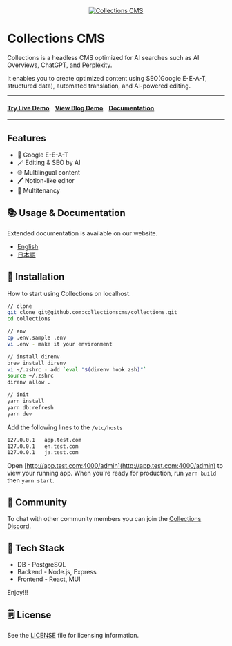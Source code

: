 <p align="center">
  <a href="https://collections.dev/">
    <img src="https://cdn.collections.dev/logo/github-banner.png" alt="Collections CMS" />
  </a>
</p>

# Collections CMS

Collections is a headless CMS optimized for AI searches such as AI Overviews, ChatGPT, and Perplexity.

It enables you to create optimized content using SEO(Google E-E-A-T, structured data), automated translation, and AI-powered editing.

<hr/>
<h4>
<a target="_blank" href="https://app.collectionsdemo.live/admin/" rel="dofollow"><strong>Try Live Demo</strong></a>&nbsp;&nbsp;&nbsp;&nbsp;<a target="_blank" href="https://collections-nextjs-blog.vercel.app/" rel="dofollow"><strong>View Blog Demo</strong></a>&nbsp;&nbsp;&nbsp;&nbsp;<a target="_blank" href="https://collections.dev/docs/home/" rel="dofollow"><strong>Documentation</strong></a>
</h4>
<hr/>

## Features

- 🔎 Google E-E-A-T
- 🪄 Editing & SEO by AI
- 🌐 Multilingual content
- 🖊 Notion-like editor
- 🏢 Multitenancy

## 📚 Usage & Documentation

Extended documentation is available on our website.

- [English](https://collections.dev)
- [日本語](https://collections.dev/ja)

## 🚀 Installation

How to start using Collections on localhost.

```sh
// clone
git clone git@github.com:collectionscms/collections.git
cd collections

// env
cp .env.sample .env
vi .env - make it your environment

// install direnv
brew install direnv
vi ~/.zshrc - add `eval "$(direnv hook zsh)"`
source ~/.zshrc
direnv allow .

// init
yarn install
yarn db:refresh
yarn dev
```

Add the following lines to the `/etc/hosts`

```sh
127.0.0.1   app.test.com
127.0.0.1   en.test.com
127.0.0.1   ja.test.com
```

Open [http://app.test.com:4000/admin](http://app.test.com:4000/admin) to view your running app.
When you're ready for production, run `yarn build` then `yarn start`.

## 💬 Community

To chat with other community members you can join the [Collections Discord](https://discord.gg/a6FYDkV3Vk).

## 💚 Tech Stack

- DB - PostgreSQL
- Backend - Node.js, Express
- Frontend - React, MUI

Enjoy!!!

## 🗒️ License

See the [LICENSE](https://github.com/collectionscms/collections/blob/main/LICENSE) file for licensing information.
